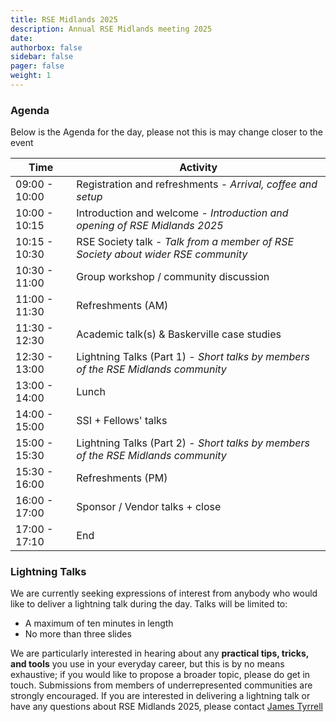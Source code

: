 ```yaml
---
title: RSE Midlands 2025
description: Annual RSE Midlands meeting 2025 
date:
authorbox: false
sidebar: false
pager: false
weight: 1
---
```


### Agenda

Below is the Agenda for the day, please not this is may change closer to the event

| Time          | Activity                                    |
| ------------- | ------------------------------------------- |
| 09:00 - 10:00 | Registration and refreshments - *Arrival, coffee and setup*              |
| 10:00 - 10:15 | Introduction and welcome - *Introduction and opening of RSE Midlands 2025*                   |
| 10:15 - 10:30 | RSE Society talk - *Talk from a member of RSE Society about wider RSE community*                           |
| 10:30 - 11:00 | Group workshop / community discussion       |
| 11:00 - 11:30 | Refreshments (AM)                           |
| 11:30 - 12:30 | Academic talk(s) & Baskerville case studies |
| 12:30 - 13:00 | Lightning Talks (Part 1) - *Short talks by members of the RSE Midlands community*                   |
| 13:00 - 14:00 | Lunch                                       |
| 14:00 - 15:00 | SSI + Fellows' talks                        |
| 15:00 - 15:30 | Lightning Talks (Part 2) - *Short talks by members of the RSE Midlands community*                   |
| 15:30 - 16:00 | Refreshments (PM)                           |
| 16:00 - 17:00 | Sponsor / Vendor talks + close              |
| 17:00 - 17:10 | End                                         |

### Lightning Talks

We are currently seeking expressions of interest from anybody who would like to deliver a lightning talk during the day. Talks will be limited to:

- A maximum of ten minutes in length
- No more than three slides

We are particularly interested in hearing about any **practical tips, tricks, and tools** you use in your everyday career, but this is by no means exhaustive; if you would like to propose a broader topic, please do get in touch.
Submissions from members of underrepresented communities are strongly encouraged.
If you are interested in delivering a lightning talk or have any questions about RSE Midlands 2025, please contact [James Tyrrell](mailto:j.m.tyrrell@bham.ac.uk)
